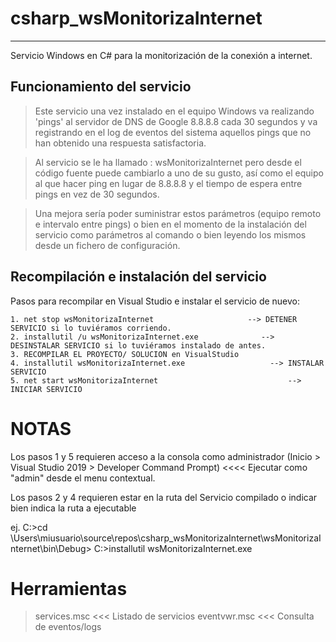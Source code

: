 # csharp_wsMonitorizaInternet
----
Servicio Windows en C# para la monitorización de la conexión a internet.

## Funcionamiento del servicio

>Este servicio una vez instalado en el equipo Windows va realizando 'pings' al servidor de DNS de Google 8.8.8.8 cada 30 segundos y va registrando en el log de eventos del sistema aquellos pings que no han obtenido una respuesta satisfactoria.

>Al servicio se le ha llamado :  wsMonitorizaInternet
pero desde el código fuente puede cambiarlo a uno de su gusto, así como el equipo al que hacer ping en lugar de 8.8.8.8 y el tiempo de espera entre pings en vez de 30 segundos.

>Una mejora sería poder suministrar estos parámetros (equipo remoto e intervalo entre pings) o bien en el momento de la instalación del servicio como parámetros al comando o bien leyendo los mismos desde un fichero de configuración.

## Recompilación e instalación del servicio

Pasos para recompilar en Visual Studio e instalar el servicio de nuevo:

	1. net stop wsMonitorizaInternet				     --> DETENER SERVICIO si lo tuviéramos corriendo.
	2. installutil /u wsMonitorizaInternet.exe				--> DESINSTALAR SERVICIO si lo tuviéramos instalado de antes.
	3. RECOMPILAR EL PROYECTO/ SOLUCION en VisualStudio
	4. installutil wsMonitorizaInternet.exe					  --> INSTALAR SERVICIO
	5. net start wsMonitorizaInternet						      --> INICIAR SERVICIO

# NOTAS
Los pasos 1 y 5 requieren acceso a la consola como administrador (Inicio > Visual Studio 2019 > Developer Command Prompt) <<<< Ejecutar como "admin" desde el menu contextual.

Los pasos 2 y 4 requieren estar en la ruta del Servicio compilado o indicar bien indica la ruta a ejecutable
  
ej.  C:\>cd \Users\miusuario\source\repos\csharp_wsMonitorizaInternet\wsMonitorizaInternet\bin\Debug>
C:\>installutil wsMonitorizaInternet.exe

# Herramientas
>services.msc	<<< Listado de servicios
>eventvwr.msc	<<< Consulta de eventos/logs
  
